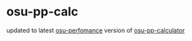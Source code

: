 # osu-pp-calc

updated to latest [osu-perfomance](https://github.com/ppy/osu-performance) version of [osu-pp-calculator](https://www.npmjs.com/package/osu-pp-calculator)
